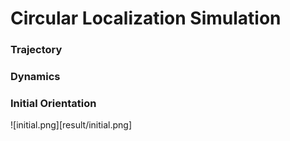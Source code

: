 # Circular Localization Simulation



### Trajectory


### Dynamics


### Initial Orientation
![initial.png][result/initial.png]
